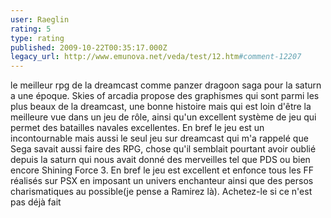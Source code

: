 ```yaml
---
user: Raeglin
rating: 5
type: rating
published: 2009-10-22T00:35:17.000Z
legacy_url: http://www.emunova.net/veda/test/12.htm#comment-12207
---
```

le meilleur rpg de la dreamcast comme panzer dragoon saga pour la saturn a une époque.
Skies of arcadia propose des graphismes qui sont parmi les plus beaux de la dreamcast, une bonne histoire mais qui est loin d'être la meilleure vue dans un jeu de rôle, ainsi qu'un excellent système de jeu qui permet des batailles navales excellentes.
En bref le jeu est un incontournable mais aussi le seul jeu sur dreamcast qui m'a rappelé que Sega savait aussi faire des RPG, chose qu'il semblait pourtant avoir oublié depuis la saturn qui nous avait donné des merveilles tel que PDS ou bien encore Shining Force 3\.
En bref le jeu est excellent et enfonce tous les FF réalisés sur PSX en imposant un univers enchanteur ainsi que des persos charismatiques au possible(je pense a Ramirez là).
Achetez-le si ce n'est pas déjà fait